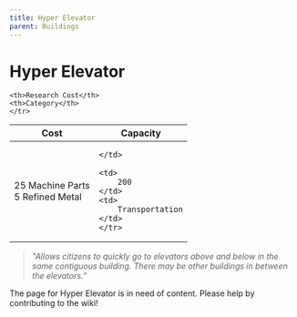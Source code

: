 ```yaml
---
title: Hyper Elevator
parent: Buildings
---
```

# Hyper Elevator

<table>
<thead>
	<tr>
	<th>Cost</th>
	<th>Capacity</th>
	
	<th>Research Cost</th>
	<th>Category</th>
	</tr>
</thead>
<tbody>
	<tr>
	<td>
		25 Machine Parts<br>5 Refined Metal
	</td>
	<td>
		
	</td>
	
	<td>
		200
	</td>
	<td>
		Transportation
	</td>
	</tr>
</tbody>
</table>

> *"Allows citizens to quickly go to elevators above and below in the same contiguous building. There may be other buildings in between the elevators."*

The page for Hyper Elevator is in need of content. Please help by contributing to the wiki!
